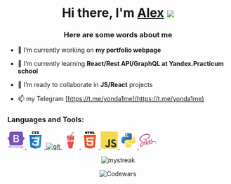 <h1 align="center">Hi there, I'm <a href="https://www.blackcater.win/" target="_blank">Alex</a> <img
src="https://github.com/blackcater/blackcater/raw/main/images/Hi.gif" height="32" /></h1>
<h3 align="center">Here are some words about me</h3>

- 🔭 I’m currently working on **my portfolio webpage**

- 🌱 I’m currently learning **React/Rest API/GraphQL at Yandex.Practicum school**

- 🤝 I’m ready to collaborate in **JS/React** projects

- 📫 my Telegram [https://t.me/yonda1me](https://t.me/yonda1me)

<h3 align="left">Languages and Tools:</h3>
<p align="left"> <a href="https://getbootstrap.com" target="_blank" rel="noreferrer"> <img src="https://raw.githubusercontent.com/devicons/devicon/master/icons/bootstrap/bootstrap-plain-wordmark.svg" alt="bootstrap" width="40" height="40"/> </a> <a href="https://www.w3schools.com/css/" target="_blank" rel="noreferrer"> <img src="https://raw.githubusercontent.com/devicons/devicon/master/icons/css3/css3-original-wordmark.svg" alt="css3" width="40" height="40"/> </a> <a href="https://git-scm.com/" target="_blank" rel="noreferrer"> <img src="https://www.vectorlogo.zone/logos/git-scm/git-scm-icon.svg" alt="git" width="40" height="40"/> </a> <a href="https://gulpjs.com" target="_blank" rel="noreferrer"> <img src="https://raw.githubusercontent.com/devicons/devicon/master/icons/gulp/gulp-plain.svg" alt="gulp" width="40" height="40"/> </a> <a href="https://www.w3.org/html/" target="_blank" rel="noreferrer"> <img src="https://raw.githubusercontent.com/devicons/devicon/master/icons/html5/html5-original-wordmark.svg" alt="html5" width="40" height="40"/> </a> <a href="https://developer.mozilla.org/en-US/docs/Web/JavaScript" target="_blank" rel="noreferrer"> <img src="https://raw.githubusercontent.com/devicons/devicon/master/icons/javascript/javascript-original.svg" alt="javascript" width="40" height="40"/> </a> <a href="https://www.python.org" target="_blank" rel="noreferrer"> <img src="https://raw.githubusercontent.com/devicons/devicon/master/icons/python/python-original.svg" alt="python" width="40" height="40"/> </a> <a href="https://sass-lang.com" target="_blank" rel="noreferrer"> <img src="https://raw.githubusercontent.com/devicons/devicon/master/icons/sass/sass-original.svg" alt="sass" width="40" height="40"/> </a> </p>


<div align="center">
<img src="https://github-readme-streak-stats.herokuapp.com/?user=yozieb&theme=tokyonight" alt="mystreak"/>
</div>
<div align="center">
  
![Codewars](https://github.r2v.ch/codewars?user=YozieB&stroke=%23BB432C)

</div>


